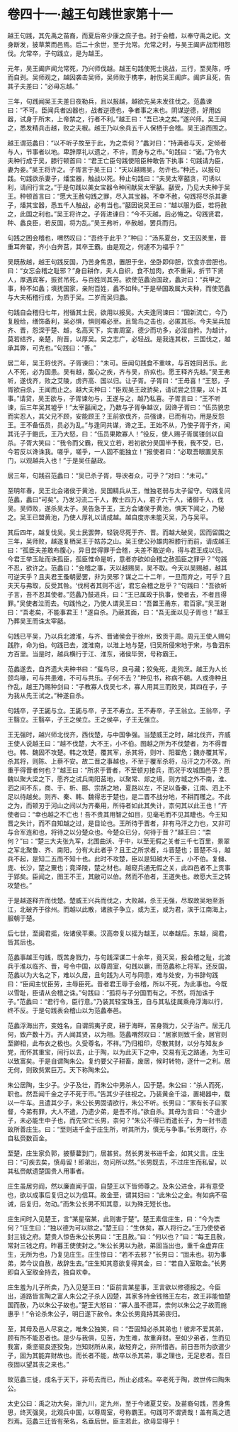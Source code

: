# 卷四十一·越王句践世家第十一

越王句践，其先禹之苗裔，而夏后帝少康之庶子也。封于会稽，以奉守禹之祀。文身断发，披草莱而邑焉。后二十余世，至于允常。允常之时，与吴王阖庐战而相怨伐。允常卒，子句践立，是为越王。

元年，吴王阖庐闻允常死，乃兴师伐越。越王句践使死士挑战，三行，至吴陈，呼而自刭。吴师观之，越因袭击吴师，吴师败于槜李，射伤吴王阖庐。阖庐且死，告其子夫差曰：“必毋忘越。”

三年，句践闻吴王夫差日夜勒兵，且以报越，越欲先吴未发往伐之。范蠡谏曰：“不可。臣闻兵者凶器也，战者逆德也，争者事之末也。阴谋逆德，好用凶器，试身于所末，上帝禁之，行者不利。”越王曰：“吾已决之矣。”遂兴师。吴王闻之，悉发精兵击越，败之夫椒。越王乃以余兵五千人保栖于会稽。吴王追而围之。

越王谓范蠡曰：“以不听子故至于此，为之柰何？”蠡对曰：“持满者与天，定倾者与人，节事者以地。卑辞厚礼以遗之，不许，而身与之市。”句践曰：“诺。”乃令大夫种行成于吴，膝行顿首曰：“君王亡臣句践使陪臣种敢告下执事：句践请为臣，妻为妾。”吴王将许之。子胥言于吴王曰：“天以越赐吴，勿许也。”种还，以报句践。句践欲杀妻子，燔宝器，触战以死。种止句践曰：“夫吴太宰嚭贪，可诱以利，请间行言之。”于是句践以美女宝器令种间献吴太宰嚭。嚭受，乃见大夫种于吴王。种顿首言曰：“愿大王赦句践之罪，尽入其宝器。不幸不赦，句践将尽杀其妻子，燔其宝器，悉五千人触战，必有当也。”嚭因说吴王曰：“越以服为臣，若将赦之，此国之利也。”吴王将许之。子胥进谏曰：“今不灭越，后必悔之。句践贤君，种、蠡良臣，若反国，将为乱。”吴王弗听，卒赦越，罢兵而归。

句践之困会稽也，喟然叹曰：“吾终于此乎？”种曰：“汤系夏台，文王囚羑里，晋重耳奔翟，齐小白奔莒，其卒王霸。由是观之，何遽不为福乎？”

吴既赦越，越王句践反国，乃苦身焦思，置胆于坐，坐卧即仰胆，饮食亦尝胆也。曰：“女忘会稽之耻邪？”身自耕作，夫人自织，食不加肉，衣不重采，折节下贤人，厚遇宾客，振贫吊死，与百姓同其劳。欲使范蠡治国政，蠡对曰：“兵甲之事，种不如蠡；填抚国家，亲附百姓，蠡不如种。”于是举国政属大夫种，而使范蠡与大夫柘稽行成，为质于吴。二岁而吴归蠡。

句践自会稽归七年，拊循其士民，欲用以报吴。大夫逢同谏曰：“国新流亡，今乃复殷给，缮饰备利，吴必惧，惧则难必至。且鸷鸟之击也，必匿其形。今夫吴兵加齐、晋，怨深于楚、越，名高天下，实害周室，德少而功多，必淫自矜。为越计，莫若结齐，亲楚，附晋，以厚吴。吴之志广，必轻战。是我连其权，三国伐之，越承其弊，可克也。”句践曰：“善。”

居二年，吴王将伐齐。子胥谏曰：“未可。臣闻句践食不重味，与百姓同苦乐。此人不死，必为国患。吴有越，腹心之疾，齐与吴，疥疭也。愿王释齐先越。”吴王弗听，遂伐齐，败之艾陵，虏齐高、国以归。让子胥。子胥曰：“王毋喜！”王怒，子胥欲自杀，王闻而止之。越大夫种曰：“臣观吴王政骄矣，请试尝之贷粟，以卜其事。”请贷，吴王欲与，子胥谏勿与，王遂与之，越乃私喜。子胥言曰：“王不听谏，后三年吴其墟乎！”太宰嚭闻之，乃数与子胥争越议，因谗子胥曰：“伍员貌忠而实忍人，其父兄不顾，安能顾王？王前欲伐齐，员强谏，已而有功，用是反怨王。王不备伍员，员必为乱。”与逢同共谋，谗之王。王始不从，乃使子胥于齐，闻其讬子于鲍氏，王乃大怒，曰：“伍员果欺寡人！”役反，使人赐子胥属镂剑以自杀。子胥大笑曰：“我令而父霸，我又立若，若初欲分吴国半予我，我不受，已，今若反以谗诛我。嗟乎，嗟乎，一人固不能独立！”报使者曰：“必取吾眼置吴东门，以观越兵入也！”于是吴任嚭政。

居三年，句践召范蠡曰：“吴已杀子胥，导谀者众，可乎？”对曰：“未可。”

至明年春，吴王北会诸侯于黄池，吴国精兵从王，惟独老弱与太子留守。句践复问范蠡，蠡曰“可矣”。乃发习流二千人，教士四万人，君子六千人，诸御千人，伐吴。吴师败，遂杀吴太子。吴告急于王，王方会诸侯于黄池，惧天下闻之，乃秘之。吴王已盟黄池，乃使人厚礼以请成越。越自度亦未能灭吴，乃与吴平。

其后四年，越复伐吴。吴士民罢弊，轻锐尽死于齐、晋。而越大破吴，因而留围之三年，吴师败，越遂复栖吴王于姑苏之山。吴王使公孙雄肉袒膝行而前，请成越王曰：“孤臣夫差敢布腹心，异日尝得罪于会稽，夫差不敢逆命，得与君王成以归。今君王举玉趾而诛孤臣，孤臣惟命是听，意者亦欲如会稽之赦孤臣之罪乎？”句践不忍，欲许之。范蠡曰：“会稽之事，天以越赐吴，吴不取。今天以吴赐越，越其可逆天乎？且夫君王蚤朝晏罢，非为吴邪？谋之二十二年，一旦而弃之，可乎？且夫天与弗取，反受其咎。‘伐柯者其则不远’，君忘会稽之戹乎？”句践曰：“吾欲听子言，吾不忍其使者。”范蠡乃鼓进兵，曰：“王已属政于执事，使者去，不者且得罪。”吴使者泣而去。句践怜之，乃使人谓吴王曰：“吾置王甬东，君百家。”吴王谢曰：“吾老矣，不能事君王！”遂自杀。乃蔽其面，曰：“吾无面以见子胥也！”越王乃葬吴王而诛太宰嚭。

句践已平吴，乃以兵北渡淮，与齐、晋诸侯会于徐州，致贡于周。周元王使人赐句践胙，命为伯。句践已去，渡淮南，以淮上地与楚，归吴所侵宋地于宋，与鲁泗东方百里。当是时，越兵横行于江、淮东，诸侯毕贺，号称霸王。

范蠡遂去，自齐遗大夫种书曰：“蜚鸟尽，良弓藏；狡兔死，走狗烹。越王为人长颈鸟喙，可与共患难，不可与共乐。子何不去？”种见书，称病不朝。人或谗种且作乱，越王乃赐种剑曰：“子教寡人伐吴七术，寡人用其三而败吴，其四在子，子为我从先王试之。”种遂自杀。

句践卒，子王鼫与立。王鼫与卒，子王不寿立。王不寿卒，子王翁立。王翁卒，子王翳立。王翳卒，子王之侯立。王之侯卒，子王无强立。

王无强时，越兴师北伐齐，西伐楚，与中国争强。当楚威王之时，越北伐齐，齐威王使人说越王曰：“越不伐楚，大不王，小不伯。图越之所为不伐楚者，为不得晋也。韩、魏固不攻楚。韩之攻楚，覆其军，杀其将，则叶、阳翟危；魏亦覆其军，杀其将，则陈、上蔡不安。故二晋之事越也，不至于覆军杀将，马汗之力不效。所重于得晋者何也？”越王曰：“所求于晋者，不至顿刃接兵，而况于攻城围邑乎？愿魏以聚大梁之下，愿齐之试兵南阳莒地，以聚常、郯之境，则方城之外不南，淮、泗之间不东，商、于、析、郦、宗胡之地，夏路以左，不足以备秦，江南、泗上不足以待越矣。则齐、秦、韩、魏得志于楚也，是二晋不战分地，不耕而穫之。不此之为，而顿刃于河山之间以为齐秦用，所待者如此其失计，柰何其以此王也！”齐使者曰：“幸也越之不亡也！吾不贵其用智之如目，见毫毛而不见其睫也。今王知晋之失计，而不自知越之过，是目论也。王所待于晋者，非有马汗之力也，又非可与合军连和也，将待之以分楚众也。今楚众已分，何待于晋？”越王曰：“柰何？”曰：“楚三大夫张九军，北围曲沃、于中，以至无假之关者三千七百里，景翠之军北聚鲁、齐、南阳，分有大此者乎？且王之所求者，斗晋楚也；晋楚不斗，越兵不起，是知二五而不知十也。此时不攻楚，臣以是知越大不王，小不伯。复雠、庞、长沙，楚之粟也；竟泽陵，楚之材也。越窥兵通无假之关，此四邑者不上贡事于郢矣。臣闻之，图王不王，其敝可以伯。然而不伯者，王道失也。故愿大王之转攻楚也。”

于是越遂释齐而伐楚。楚威王兴兵而伐之，大败越，杀王无强，尽取故吴地至浙江，北破齐于徐州。而越以此散，诸族子争立，或为王，或为君，滨于江南海上，服朝于楚。

后七世，至闽君摇，佐诸侯平秦。汉高帝复以摇为越王，以奉越后。东越，闽君，皆其后也。

范蠡事越王句践，既苦身戮力，与句践深谋二十余年，竟灭吴，报会稽之耻，北渡兵于淮以临齐、晋，号令中国，以尊周室，句践以霸，而范蠡称上将军。还反国，范蠡以为大名之下，难以久居，且句践为人可与同患，难与处安，为书辞句践曰：“臣闻主忧臣劳，主辱臣死。昔者君王辱于会稽，所以不死，为此事也。今既以雪耻，臣请从会稽之诛。”句践曰：“孤将与子分国而有之。不然，将加诛于子。”范蠡曰：“君行令，臣行意。”乃装其轻宝珠玉，自与其私徒属乘舟浮海以行，终不反。于是句践表会稽山以为范蠡奉邑。

范蠡浮海出齐，变姓名，自谓鸱夷子皮，耕于海畔，苦身戮力，父子治产。居无几何，致产数十万。齐人闻其贤，以为相。范蠡喟然叹曰：“居家则致千金，居官则至卿相，此布衣之极也。久受尊名，不祥。”乃归相印，尽散其财，以分与知友乡党，而怀其重宝，间行以去，止于陶，以为此天下之中，交易有无之路通，为生可以致富矣。于是自谓陶朱公。复约要父子耕畜，废居，候时转物，逐什一之利。居无何，则致赀累巨万。天下称陶朱公。

朱公居陶，生少子。少子及壮，而朱公中男杀人，囚于楚。朱公曰：“杀人而死，职也。然吾闻千金之子不死于市。”告其少子往视之。乃装黄金千溢，置褐器中，载以一牛车。且遣其少子，朱公长男固请欲行，朱公不听。长男曰：“家有长子曰家督，今弟有罪，大人不遣，乃遗少弟，是吾不肖。”欲自杀。其母为言曰：“今遣少子，未必能生中子也，而先空亡长男，柰何？”朱公不得已而遣长子，为一封书遗故所善庄生。曰：“至则进千金于庄生所，听其所为，慎无与争事。”长男既行，亦自私赍数百金。

至楚，庄生家负郭，披藜藋到门，居甚贫。然长男发书进千金，如其父言。庄生曰：“可疾去矣，慎毋留！即弟出，勿问所以然。”长男既去，不过庄生而私留，以其私赍献遗楚国贵人用事者。

庄生虽居穷阎，然以廉直闻于国，自楚王以下皆师尊之。及朱公进金，非有意受也，欲以成事后复归之以为信耳。故金至，谓其妇曰：“此朱公之金。有如病不宿诫，后复归，勿动。”而朱公长男不知其意，以为殊无短长也。

庄生间时入见楚王，言“某星宿某，此则害于楚”。楚王素信庄生，曰：“今为柰何？”庄生曰：“独以德为可以除之。”楚王曰：“生休矣，寡人将行之。”王乃使使者封三钱之府。楚贵人惊告朱公长男曰：“王且赦。”曰：“何以也？”曰：“每王且赦，常封三钱之府。昨暮王使使封之。”朱公长男以为赦，弟固当出也，重千金虚弃庄生，无所为也，乃复见庄生。庄生惊曰：“若不去邪？”长男曰：“固未也。初为事弟，弟今议自赦，故辞生去。”庄生知其意欲复得其金，曰：“若自入室取金。”长男即自入室取金持去，独自欢幸。

庄生羞为儿子所卖，乃入见楚王曰：“臣前言某星事，王言欲以修德报之。今臣出，道路皆言陶之富人朱公之子杀人囚楚，其家多持金钱赂王左右，故王非能恤楚国而赦，乃以朱公子故也。”楚王大怒曰：“寡人虽不德耳，柰何以朱公之子故而施惠乎！”令论杀朱公子，明日遂下赦令。朱公长男竟持其弟丧归。

至，其母及邑人尽哀之，唯朱公独笑，曰：“吾固知必杀其弟也！彼非不爱其弟，顾有所不能忍者也。是少与我俱，见苦，为生难，故重弃财。至如少弟者，生而见我富，乘坚驱良逐狡兔，岂知财所从来，故轻弃之，非所惜吝。前日吾所为欲遣少子，固为其能弃财故也。而长者不能，故卒以杀其弟，事之理也，无足悲者。吾日夜固以望其丧之来也。”

故范蠡三徙，成名于天下，非苟去而已，所止必成名。卒老死于陶，故世传曰陶朱公。

太史公曰：禹之功大矣，渐九川，定九州，至于今诸夏艾安。及苗裔句践，苦身焦思，终灭强吴，北观兵中国，以尊周室，号称霸王。句践可不谓贤哉！盖有禹之遗烈焉。范蠡三迁皆有荣名，名垂后世。臣主若此，欲毋显得乎！
